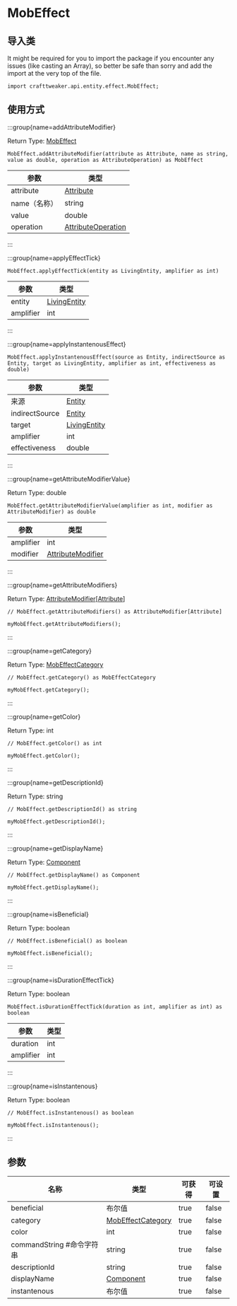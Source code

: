 # MobEffect

## 导入类

It might be required for you to import the package if you encounter any issues (like casting an Array), so better be safe than sorry and add the import at the very top of the file.
```zenscript
import crafttweaker.api.entity.effect.MobEffect;
```


## 使用方式

:::group{name=addAttributeModifier}

Return Type: [MobEffect](/vanilla/api/entity/effect/MobEffect)

```zenscript
MobEffect.addAttributeModifier(attribute as Attribute, name as string, value as double, operation as AttributeOperation) as MobEffect
```

| 参数        | 类型                                                                     |
| --------- | ---------------------------------------------------------------------- |
| attribute | [Attribute](/vanilla/api/entity/attribute/Attribute)                   |
| name（名称）  | string                                                                 |
| value     | double                                                                 |
| operation | [AttributeOperation](/vanilla/api/entity/attribute/AttributeOperation) |


:::

:::group{name=applyEffectTick}

```zenscript
MobEffect.applyEffectTick(entity as LivingEntity, amplifier as int)
```

| 参数        | 类型                                               |
| --------- | ------------------------------------------------ |
| entity    | [LivingEntity](/vanilla/api/entity/LivingEntity) |
| amplifier | int                                              |


:::

:::group{name=applyInstantenousEffect}

```zenscript
MobEffect.applyInstantenousEffect(source as Entity, indirectSource as Entity, target as LivingEntity, amplifier as int, effectiveness as double)
```

| 参数             | 类型                                               |
| -------------- | ------------------------------------------------ |
| 来源             | [Entity](/vanilla/api/entity/Entity)             |
| indirectSource | [Entity](/vanilla/api/entity/Entity)             |
| target         | [LivingEntity](/vanilla/api/entity/LivingEntity) |
| amplifier      | int                                              |
| effectiveness  | double                                           |


:::

:::group{name=getAttributeModifierValue}

Return Type: double

```zenscript
MobEffect.getAttributeModifierValue(amplifier as int, modifier as AttributeModifier) as double
```

| 参数        | 类型                                                                   |
| --------- | -------------------------------------------------------------------- |
| amplifier | int                                                                  |
| modifier  | [AttributeModifier](/vanilla/api/entity/attribute/AttributeModifier) |


:::

:::group{name=getAttributeModifiers}

Return Type: [AttributeModifier](/vanilla/api/entity/attribute/AttributeModifier)[[Attribute](/vanilla/api/entity/attribute/Attribute)]

```zenscript
// MobEffect.getAttributeModifiers() as AttributeModifier[Attribute]

myMobEffect.getAttributeModifiers();
```

:::

:::group{name=getCategory}

Return Type: [MobEffectCategory](/vanilla/api/entity/effect/MobEffectCategory)

```zenscript
// MobEffect.getCategory() as MobEffectCategory

myMobEffect.getCategory();
```

:::

:::group{name=getColor}

Return Type: int

```zenscript
// MobEffect.getColor() as int

myMobEffect.getColor();
```

:::

:::group{name=getDescriptionId}

Return Type: string

```zenscript
// MobEffect.getDescriptionId() as string

myMobEffect.getDescriptionId();
```

:::

:::group{name=getDisplayName}

Return Type: [Component](/vanilla/api/text/Component)

```zenscript
// MobEffect.getDisplayName() as Component

myMobEffect.getDisplayName();
```

:::

:::group{name=isBeneficial}

Return Type: boolean

```zenscript
// MobEffect.isBeneficial() as boolean

myMobEffect.isBeneficial();
```

:::

:::group{name=isDurationEffectTick}

Return Type: boolean

```zenscript
MobEffect.isDurationEffectTick(duration as int, amplifier as int) as boolean
```

| 参数        | 类型  |
| --------- | --- |
| duration  | int |
| amplifier | int |


:::

:::group{name=isInstantenous}

Return Type: boolean

```zenscript
// MobEffect.isInstantenous() as boolean

myMobEffect.isInstantenous();
```

:::


## 参数

| 名称                   | 类型                                                                | 可获得  | 可设置   |
| -------------------- | ----------------------------------------------------------------- | ---- | ----- |
| beneficial           | 布尔值                                                               | true | false |
| category             | [MobEffectCategory](/vanilla/api/entity/effect/MobEffectCategory) | true | false |
| color                | int                                                               | true | false |
| commandString #命令字符串 | string                                                            | true | false |
| descriptionId        | string                                                            | true | false |
| displayName          | [Component](/vanilla/api/text/Component)                          | true | false |
| instantenous         | 布尔值                                                               | true | false |

